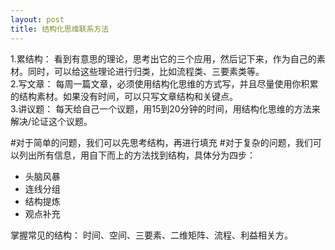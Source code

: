 ```yaml
---
layout: post
title: 结构化思维联系方法
---
```


1.累结构： 看到有意思的理论，思考出它的三个应用，然后记下来，作为自己的素材。同时，可以给这些理论进行归类，比如流程类、三要素类等。<br />
2.写文章： 每周一篇文章，必须使用结构化思维的方式写，并且尽量使用你积累的结构素材。如果没有时间，可以只写文章结构和关键点。<br />
3.讲议题： 每天给自己一个议题，用15到20分钟的时间，用结构化思维的方法来解决/论证这个议题。<br />

#对于简单的问题，我们可以先思考结构，再进行填充
#对于复杂的问题，我们可以列出所有信息，用自下而上的方法找到结构，具体分为四步：
- 头脑风暴
- 连线分组
- 结构提炼
- 观点补充

掌握常见的结构： 时间、空间、三要素、二维矩阵、流程、利益相关方。
